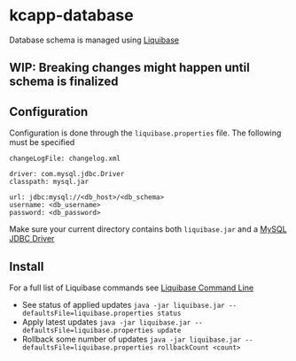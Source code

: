 # kcapp-database
Database schema is managed using [Liquibase](https://www.liquibase.org/)
## WIP: Breaking changes might happen until schema is finalized

## Configuration
Configuration is done through the `liquibase.properties` file. The following must be specified
```
changeLogFile: changelog.xml

driver: com.mysql.jdbc.Driver
classpath: mysql.jar

url: jdbc:mysql://<db_host>/<db_schema>
username: <db_username>
password: <db_password>
````

Make sure your current directory contains both `liquibase.jar` and a [MySQL JDBC Driver](https://dev.mysql.com/downloads/connector/j/)

## Install
For a full list of Liquibase commands see [Liquibase Command Line](https://www.liquibase.org/documentation/command_line.html)

* See status of applied updates
	`java -jar liquibase.jar --defaultsFile=liquibase.properties status`
* Apply latest updates
	`java -jar liquibase.jar --defaultsFile=liquibase.properties update`
* Rollback some number of updates
	`java -jar liquibase.jar --defaultsFile=liquibase.properties rollbackCount <count>`

